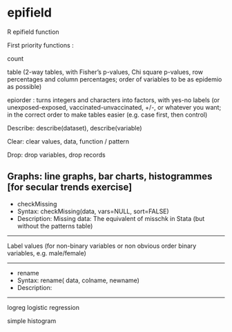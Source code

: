 # epifield
R epifield function 


First priority functions :

count

table (2-way tables, with Fisher’s p-values, Chi square p-values, row percentages and column percentages; order of variables to be as epidemio as possible)

epiorder : turns integers and characters into factors, with yes-no labels (or unexposed-exposed, vaccinated-unvaccinated, +/-, or whatever you want; in the correct order to make tables easier (e.g. case first, then control)

Describe: describe(dataset), describe(variable)

Clear: clear values, data, function / pattern

Drop: drop variables, drop records

Graphs: line graphs, bar charts, histogrammes [for secular trends exercise]
-----------------
- checkMissing
- Syntax: checkMissing(data, vars=NULL, sort=FALSE)
- Description: Missing data: The equivalent of misschk in Stata (but without the patterns table)
-----------------

Label values (for non-binary variables or non obvious order binary variables, e.g. male/female)

-----------------
- rename 
- Syntax: rename( data, colname, newname)
- Description:
-----------------
logreg  logistic regression

simple histogram 
